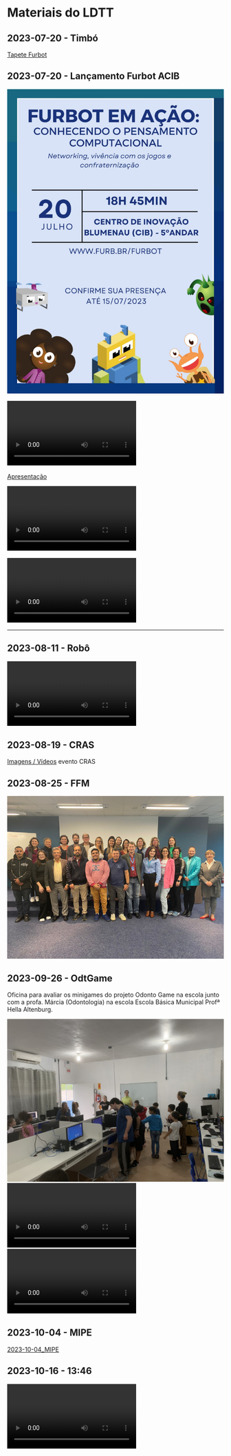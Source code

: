 # Materiais do LDTT

## 2023-07-20 - Timbó

[Tapete Furbot](./Documentos/2023-07-14_Timbo.mp4)  

## 2023-07-20 - Lançamento Furbot ACIB

![Evento](./Documentos/2023-07-20_evento.jpeg)  

<video src="2023-07-20_Video.mp4" controls title="Vídeo"></video>  

[Apresentação](./Documentos/2023-07-20_apresentacao.pdf)

<video src="./Documentos/2023-07-20_Instagram.mp4" controls title="./Documentos/2023-07-20_Instagram.mp4"></video>  

<video src="./Documentos/2023-07-20_NDTV.mp4" controls title="./Documentos/2023-07-20_NDTV.mp4"></video>  

----

## 2023-08-11 - Robô

<video src="./Documentos/2023-08-11_Robo.mp4" controls title="./Documentos/2023-08-11_Robo.mp4"></video>  

## 2023-08-19 - CRAS

[Imagens / Vídeos](./CRAS%202023-08-19/ "2023-08-19_CRAS") evento CRAS  

## 2023-08-25 - FFM

![2023-08-25_FFM](./Documentos/2023-08-25_FFM.png)  

## 2023-09-26 - OdtGame

Oficina para avaliar os minigames do projeto Odonto Game na escola junto com a profa. Márcia (Odontologia) na escola Escola Básica Municipal Profª Hella Altenburg.  

![2023-09-26_OdtGame_a](./Documentos/2023-09-26_OdtGame_a.jpeg)  
<video src="./Documentos/2023-09-26_OdtGame_b.mp4" controls title="2023-09-26_OdtGame_b"></video>  
<video src="./Documentos/2023-09-26_OdtGame_c.mp4" controls title="2023-09-26_OdtGame_c"></video>  

## 2023-10-04 - MIPE

[2023-10-04_MIPE](./Documentos/2023-10-04_MIPE.pdf "2023-10-04_MIPE")  

## 2023-10-16 - 13:46

<video src="./Documentos/2023-10-16_LDTT_institucional.mp4" controls title="./Documentos/2023-10-16_LDTT_institucional.mp4"></video>  
